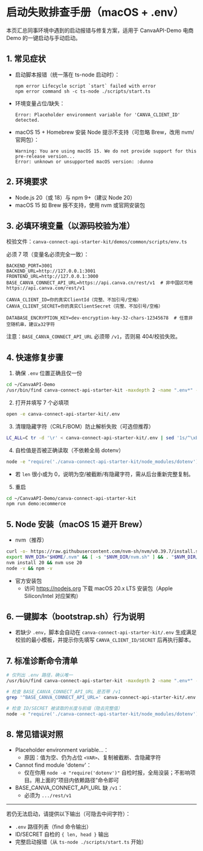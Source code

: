 # 启动失败排查手册（macOS + .env）

本页汇总同事环境中遇到的启动报错与修复方案，适用于 CanvaAPI-Demo 电商 Demo 的一键启动与手动启动。

## 1. 常见症状

- 启动脚本报错（统一落在 ts-node 启动时）：
  ```text
  npm error Lifecycle script `start` failed with error
  npm error command sh -c ts-node ./scripts/start.ts
  ```
- 环境变量占位/缺失：
  ```text
  Error: Placeholder environment variable for 'CANVA_CLIENT_ID' detected.
  ```
- macOS 15 + Homebrew 安装 Node 提示不支持（可忽略 Brew，改用 nvm/官网包）：
  ```text
  Warning: You are using macOS 15. We do not provide support for this pre-release version...
  Error: unknown or unsupported macOS version: :dunno
  ```

## 2. 环境要求

- Node.js 20（或 18）与 npm 9+（建议 Node 20）
- macOS 15 如 Brew 报不支持，使用 nvm 或官网安装包

## 3. 必填环境变量（以源码校验为准）
校验文件：`canva-connect-api-starter-kit/demos/common/scripts/env.ts`

必须 7 项（变量名必须完全一致）：
```env
BACKEND_PORT=3001
BACKEND_URL=http://127.0.0.1:3001
FRONTEND_URL=http://127.0.0.1:3000
BASE_CANVA_CONNECT_API_URL=https://api.canva.cn/rest/v1  # 非中国区可用 https://api.canva.com/rest/v1

CANVA_CLIENT_ID=你的真实ClientId（完整、不加引号/空格）
CANVA_CLIENT_SECRET=你的真实ClientSecret（完整、不加引号/空格）

DATABASE_ENCRYPTION_KEY=dev-encryption-key-32-chars-12345678  # 任意非空随机串，建议≥32字符
```

注意：`BASE_CANVA_CONNECT_API_URL` 必须带 `/v1`，否则易 404/校验失败。

## 4. 快速修复步骤

1) 确保 `.env` 位置正确且仅一份
```bash
cd ~/CanvaAPI-Demo
/usr/bin/find canva-connect-api-starter-kit -maxdepth 2 -name ".env*" -print
```

2) 打开并填写 7 个必填项
```bash
open -e canva-connect-api-starter-kit/.env
```

3) 清理隐藏字符（CRLF/BOM）防止解析失败（可选但推荐）
```bash
LC_ALL=C tr -d '\r' < canva-connect-api-starter-kit/.env | sed '1s/^\xEF\xBB\xBF//' > /tmp/.env.clean && mv /tmp/.env.clean canva-connect-api-starter-kit/.env
```

4) 自检值是否被正确读取（不依赖全局 dotenv）
```bash
node -e "require('./canva-connect-api-starter-kit/node_modules/dotenv').config({path:'canva-connect-api-starter-kit/.env'});const r=v=>({len:(v||'').length,head:(v||'').slice(0,8)});console.log({ID:r(process.env.CANVA_CLIENT_ID),SECRET:r(process.env.CANVA_CLIENT_SECRET)})"
```
- 若 `len` 很小或为 0，说明为空/被截断/有隐藏字符，需从后台重新完整复制。

5) 重启
```bash
cd ~/CanvaAPI-Demo/canva-connect-api-starter-kit
npm run demo:ecommerce
```

## 5. Node 安装（macOS 15 避开 Brew）

- nvm（推荐）
```bash
curl -o- https://raw.githubusercontent.com/nvm-sh/nvm/v0.39.7/install.sh | bash
export NVM_DIR="$HOME/.nvm" && [ -s "$NVM_DIR/nvm.sh" ] && . "$NVM_DIR/nvm.sh"
nvm install 20 && nvm use 20
node -v && npm -v
```
- 官方安装包
  - 访问 https://nodejs.org 下载 macOS 20.x LTS 安装包（Apple Silicon/Intel 对应架构）

## 6. 一键脚本（bootstrap.sh）行为说明

- 若缺少 `.env`，脚本会自动在 `canva-connect-api-starter-kit/.env` 生成满足校验的最小模板，并提示你先填写 `CANVA_CLIENT_ID/SECRET` 后再执行脚本。

## 7. 标准诊断命令清单

```bash
# 仅列出 .env 路径，确认唯一
/usr/bin/find canva-connect-api-starter-kit -maxdepth 2 -name ".env*" -print

# 检查 BASE_CANVA_CONNECT_API_URL 是否带 /v1
grep '^BASE_CANVA_CONNECT_API_URL=' canva-connect-api-starter-kit/.env

# 检查 ID/SECRET 被读取的长度与前缀（隐去完整值）
node -e "require('./canva-connect-api-starter-kit/node_modules/dotenv').config({path:'canva-connect-api-starter-kit/.env'});const r=v=>({len:(v||'').length,head:(v||'').slice(0,8)});console.log({ID:r(process.env.CANVA_CLIENT_ID),SECRET:r(process.env.CANVA_CLIENT_SECRET)})"
```

## 8. 常见错误对照

- Placeholder environment variable…：
  - 原因：值为空、仍为占位 `<VAR>`、复制被截断、含隐藏字符
- Cannot find module 'dotenv'：
  - 仅在你用 `node -e "require('dotenv')"` 自检时报，全局没装；不影响项目。用上面的“项目内依赖路径”命令即可
- BASE_CANVA_CONNECT_API_URL 缺 `/v1`：
  - 必须为 `.../rest/v1`

---
若仍无法启动，请提供以下输出（可隐去中间字符）：
- `.env` 路径列表（find 命令输出）
- ID/SECRET 自检的 `{ len, head }` 输出
- 完整启动报错（从 `ts-node ./scripts/start.ts` 开始）
